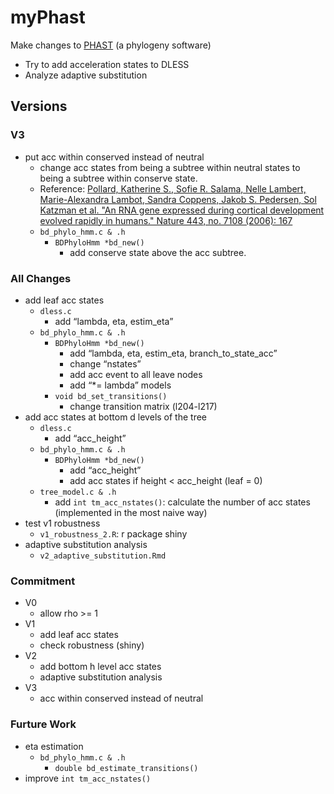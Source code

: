 # myPhast
Make changes to [PHAST](https://github.com/CshlSiepelLab/phast) (a phylogeny software)

- Try to add acceleration states to DLESS
- Analyze adaptive substitution

## Versions
### V3
- put acc within conserved instead of neutral
	- change acc states from being a subtree within neutral states to being a subtree within conserve state. 
	- Reference: [Pollard, Katherine S., Sofie R. Salama, Nelle Lambert, Marie-Alexandra Lambot, Sandra Coppens, Jakob S. Pedersen, Sol Katzman et al. "An RNA gene expressed during cortical development evolved rapidly in humans." Nature 443, no. 7108 (2006): 167](https://www.nature.com/nature/journal/v443/n7108/pdf/nature05113.pdf)
	- `bd_phylo_hmm.c & .h` 
		- `BDPhyloHmm *bd_new()`
			- add conserve state above the acc subtree.


### All Changes
- add leaf acc states 
  - `dless.c`
     - add “lambda, eta, estim_eta”
  - `bd_phylo_hmm.c & .h` 
     - `BDPhyloHmm *bd_new()`
         - add “lambda, eta, estim_eta, branch_to_state_acc”
         - change “nstates”
         - add acc event to all leave nodes
         - add “*= lambda” models 
     - `void bd_set_transitions()`
         - change transition matrix (l204-l217)
- add acc states at bottom d levels of the tree 
  - `dless.c`
     - add “acc_height”
  - `bd_phylo_hmm.c & .h` 
     - `BDPhyloHmm *bd_new()`
         - add “acc_height”
         - add acc states if height < acc_height (leaf = 0)
  - `tree_model.c & .h`
     - add `int tm_acc_nstates()`: calculate the number of acc states (implemented in the most naive way)
- test v1 robustness  
  - `v1_robustness_2.R`: r package shiny
- adaptive substitution analysis
    - `v2_adaptive_substitution.Rmd`

### Commitment
- V0 
  - allow rho >= 1
- V1 
  - add leaf acc states
  - check robustness (shiny)
- V2 
  - add bottom h level acc states
  - adaptive substitution analysis
- V3
  - acc within conserved instead of neutral


### Furture Work
- eta estimation
  - `bd_phylo_hmm.c & .h` 
     - `double bd_estimate_transitions()`
- improve `int tm_acc_nstates()`





